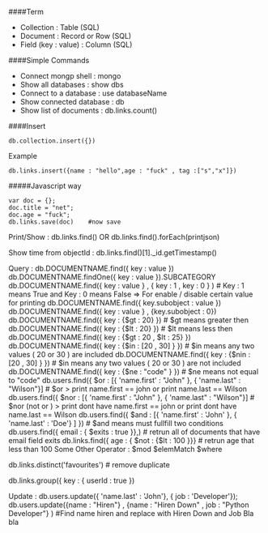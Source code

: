 ####Term
* Collection : Table (SQL)
* Document : Record or Row (SQL)
* Field (key : value) : Column (SQL)

####Simple Commands
* Connect mongp shell : mongo
* Show all databases : show dbs
* Connect to a database : use databaseName
* Show connected database : db
* Show list of documents : db.links.count()

####Insert
 ```
 db.collection.insert({})
 ```
 Example
 ``` 
 db.links.insert({name : "hello",age : "fuck" , tag :["s","x"]})
 ```
 #####Javascript way
 ```
 var doc = {};
 doc.title = "net";
 doc.age = "fuck";
 db.links.save(doc)    #now save
 ```
Print/Show :
db.links.find()
   OR
db.links.find().forEach(printjson)  

Show time from objectId : db.links.find()[1]._id.getTimestamp()

Query :
db.DOCUMENTNAME.find({ key : value })
db.DOCUMENTNAME.findOne({ key : value }).SUBCATEGORY
db.DOCUMENTNAME.find({ key : value } , { key : 1 , key : 0 } )  # Key : 1 means True and Key : 0 means False => For enable / disable certain value for printing
db.DOCUMENTNAME.find({ key.subobject : value })
db.DOCUMENTNAME.find({ key : value } , {key.subobject : 0})
db.DOCUMENTNAME.find({ key : {$gt : 20} })   # $gt means greater then 
db.DOCUMENTNAME.find({ key : {$lt : 20} })    # $lt means less then
db.DOCUMENTNAME.find({ key : {$gt : 20 , $lt : 25} }) 
db.DOCUMENTNAME.find({ key : {$in : [20 , 30] } })  # $in means any two values ( 20  or 30 ) are  included
db.DOCUMENTNAME.find({ key : {$nin : [20 , 30] } })  # $in means any two values ( 20  or 30 ) are not included
db.DOCUMENTNAME.find({ key : {$ne : "code" } })  # $ne means not equal to "code"
db.users.find({ $or : [{ 'name.first' : "John" }, { 'name.last" : "Wilson"}]  # $or > print name.first == john or print name.last == Wilson
db.users.find({ $nor : [{ 'name.first' : "John" }, { 'name.last" : "Wilson"}]  # $nor (not or )  > print dont have name.first == john or print dont have name.last == Wilson
db.users.find({ $and : [{ 'name.first' : 'John' }, { 'name.last' : 'Doe'} ] }) # $and means must fullfill two conditions
db.users.find({ email : { $exits : true }},) # retrun all of documents that have email field exits
db.links.find({ age : { $not : {$lt : 100 }}}   # retrun age that less than 100
Some Other Operator :
$mod
$elemMatch
$where

db.links.distinct('favourites')  # remove duplicate

db.links.group({ key : { userId : true }) 


Update : 
db.users.update({ 'name.last' : 'John'}, { job : 'Developer'});
db.users.update({name : "Hiren"} , {name : "Hiren Down" , job : "Python Developer"} )  #Find name hiren and replace with Hiren Down and Job Bla bla

